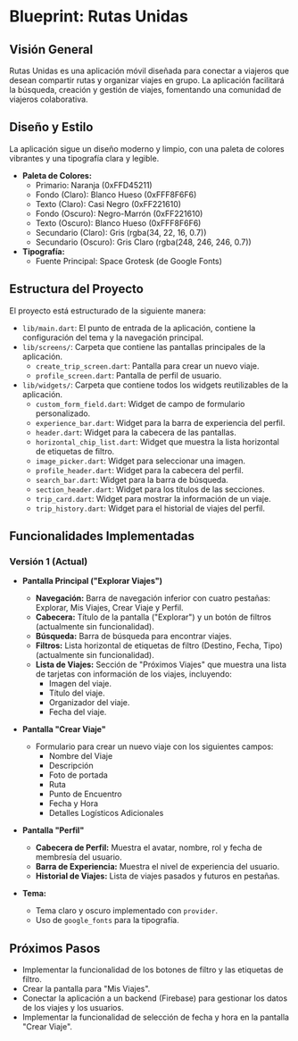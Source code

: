 # Blueprint: Rutas Unidas

## Visión General

Rutas Unidas es una aplicación móvil diseñada para conectar a viajeros que desean compartir rutas y organizar viajes en grupo. La aplicación facilitará la búsqueda, creación y gestión de viajes, fomentando una comunidad de viajeros colaborativa.

## Diseño y Estilo

La aplicación sigue un diseño moderno y limpio, con una paleta de colores vibrantes y una tipografía clara y legible.

*   **Paleta de Colores:**
    *   Primario: Naranja (0xFFD45211)
    *   Fondo (Claro): Blanco Hueso (0xFFF8F6F6)
    *   Texto (Claro): Casi Negro (0xFF221610)
    *   Fondo (Oscuro): Negro-Marrón (0xFF221610)
    *   Texto (Oscuro): Blanco Hueso (0xFFF8F6F6)
    *   Secundario (Claro): Gris (rgba(34, 22, 16, 0.7))
    *   Secundario (Oscuro): Gris Claro (rgba(248, 246, 246, 0.7))
*   **Tipografía:**
    *   Fuente Principal: Space Grotesk (de Google Fonts)

## Estructura del Proyecto

El proyecto está estructurado de la siguiente manera:

*   `lib/main.dart`: El punto de entrada de la aplicación, contiene la configuración del tema y la navegación principal.
*   `lib/screens/`: Carpeta que contiene las pantallas principales de la aplicación.
    *   `create_trip_screen.dart`: Pantalla para crear un nuevo viaje.
    *   `profile_screen.dart`: Pantalla de perfil de usuario.
*   `lib/widgets/`: Carpeta que contiene todos los widgets reutilizables de la aplicación.
    *   `custom_form_field.dart`: Widget de campo de formulario personalizado.
    *   `experience_bar.dart`: Widget para la barra de experiencia del perfil.
    *   `header.dart`: Widget para la cabecera de las pantallas.
    *   `horizontal_chip_list.dart`: Widget que muestra la lista horizontal de etiquetas de filtro.
    *   `image_picker.dart`: Widget para seleccionar una imagen.
    *   `profile_header.dart`: Widget para la cabecera del perfil.
    *   `search_bar.dart`: Widget para la barra de búsqueda.
    *   `section_header.dart`: Widget para los títulos de las secciones.
    *   `trip_card.dart`: Widget para mostrar la información de un viaje.
    *   `trip_history.dart`: Widget para el historial de viajes del perfil.

## Funcionalidades Implementadas

### Versión 1 (Actual)

*   **Pantalla Principal ("Explorar Viajes")**
    *   **Navegación:** Barra de navegación inferior con cuatro pestañas: Explorar, Mis Viajes, Crear Viaje y Perfil.
    *   **Cabecera:** Título de la pantalla ("Explorar") y un botón de filtros (actualmente sin funcionalidad).
    *   **Búsqueda:** Barra de búsqueda para encontrar viajes.
    *   **Filtros:** Lista horizontal de etiquetas de filtro (Destino, Fecha, Tipo) (actualmente sin funcionalidad).
    *   **Lista de Viajes:** Sección de "Próximos Viajes" que muestra una lista de tarjetas con información de los viajes, incluyendo:
        *   Imagen del viaje.
        *   Título del viaje.
        *   Organizador del viaje.
        *   Fecha del viaje.
*   **Pantalla "Crear Viaje"**
    *   Formulario para crear un nuevo viaje con los siguientes campos:
        *   Nombre del Viaje
        *   Descripción
        *   Foto de portada
        *   Ruta
        *   Punto de Encuentro
        *   Fecha y Hora
        *   Detalles Logísticos Adicionales
*   **Pantalla "Perfil"**
    *   **Cabecera de Perfil:** Muestra el avatar, nombre, rol y fecha de membresía del usuario.
    *   **Barra de Experiencia:** Muestra el nivel de experiencia del usuario.
    *   **Historial de Viajes:** Lista de viajes pasados y futuros en pestañas.

*   **Tema:**
    *   Tema claro y oscuro implementado con `provider`.
    *   Uso de `google_fonts` para la tipografía.

## Próximos Pasos

*   Implementar la funcionalidad de los botones de filtro y las etiquetas de filtro.
*   Crear la pantalla para "Mis Viajes".
*   Conectar la aplicación a un backend (Firebase) para gestionar los datos de los viajes y los usuarios.
*   Implementar la funcionalidad de selección de fecha y hora en la pantalla "Crear Viaje".
